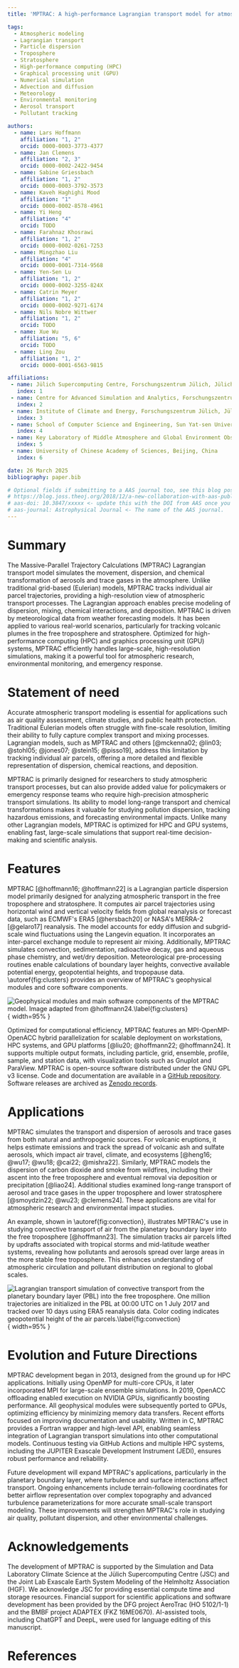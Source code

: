 ```yaml
---
title: 'MPTRAC: A high-performance Lagrangian transport model for atmospheric air parcel dispersion'

tags:
  - Atmospheric modeling
  - Lagrangian transport
  - Particle dispersion
  - Troposphere
  - Stratosphere
  - High-performance computing (HPC)
  - Graphical processing unit (GPU)
  - Numerical simulation
  - Advection and diffusion
  - Meteorology
  - Environmental monitoring
  - Aerosol transport
  - Pollutant tracking

authors:
  - name: Lars Hoffmann
    affiliation: "1, 2"
    orcid: 0000-0003-3773-4377
  - name: Jan Clemens
    affiliation: "2, 3"
    orcid: 0000-0002-2422-9454
  - name: Sabine Griessbach
    affiliation: "1, 2"
    orcid: 0000-0003-3792-3573
  - name: Kaveh Haghighi Mood
    affiliation: "1"
    orcid: 0000-0002-8578-4961
  - name: Yi Heng
    affiliation: "4"
    orcid: TODO
  - name: Farahnaz Khosrawi
    affiliation: "1, 2"
    orcid: 0000-0002-0261-7253
  - name: Mingzhao Liu
    affiliation: "4"
    orcid: 0000-0001-7314-9568
  - name: Yen-Sen Lu
    affiliation: "1, 2"
    orcid: 0000-0002-3255-824X
  - name: Catrin Meyer
    affiliation: "1, 2"
    orcid: 0000-0002-9271-6174
  - name: Nils Nobre Wittwer
    affiliation: "1, 2"
    orcid: TODO
  - name: Xue Wu
    affiliation: "5, 6"
    orcid: TODO
  - name: Ling Zou
    affiliation: "1, 2"
    orcid: 0000-0001-6563-9815

affiliations:
 - name: Jülich Supercomputing Centre, Forschungszentrum Jülich, Jülich, Germany
   index: 1
 - name: Centre for Advanced Simulation and Analytics, Forschungszentrum Jülich, Jülich, Germany
   index: 2
 - name: Institute of Climate and Energy, Forschungszentrum Jülich, Jülich, Germany
   index: 3
 - name: School of Computer Science and Engineering, Sun Yat-sen University, Guangzhou, China
   index: 4
 - name: Key Laboratory of Middle Atmosphere and Global Environment Observation, Institute of Atmospheric Physics, Chinese Academy of Sciences, Beijing, China
   index: 5
 - name: University of Chinese Academy of Sciences, Beijing, China
   index: 6

date: 26 March 2025
bibliography: paper.bib

# Optional fields if submitting to a AAS journal too, see this blog post:
# https://blog.joss.theoj.org/2018/12/a-new-collaboration-with-aas-publishing
# aas-doi: 10.3847/xxxxx <- update this with the DOI from AAS once you know it.
# aas-journal: Astrophysical Journal <- The name of the AAS journal.
---
```


# Summary

The Massive-Parallel Trajectory Calculations (MPTRAC) Lagrangian transport model simulates the movement, dispersion, and chemical transformation of aerosols and trace gases in the atmosphere. Unlike traditional grid-based (Eulerian) models, MPTRAC tracks individual air parcel trajectories, providing a high-resolution view of atmospheric transport processes. The Lagrangian approach enables precise modeling of dispersion, mixing, chemical interactions, and deposition. MPTRAC is driven by meteorological data from weather forecasting models. It has been applied to various real-world scenarios, particularly for tracking volcanic plumes in the free troposphere and stratosphere. Optimized for high-performance computing (HPC) and graphics processing unit (GPU) systems, MPTRAC efficiently handles large-scale, high-resolution simulations, making it a powerful tool for atmospheric research, environmental monitoring, and emergency response.

# Statement of need

Accurate atmospheric transport modeling is essential for applications such as air quality assessment, climate studies, and public health protection. Traditional Eulerian models often struggle with fine-scale resolution, limiting their ability to fully capture complex transport and mixing processes. Lagrangian models, such as MPTRAC and others [@mckenna02; @lin03; @stohl05; @jones07; @stein15; @pisso19], address this limitation by tracking individual air parcels, offering a more detailed and flexible representation of dispersion, chemical reactions, and deposition.

MPTRAC is primarily designed for researchers to study atmospheric transport processes, but can also provide added value for policymakers or emergency response teams who require high-precision atmospheric transport simulations. Its ability to model long-range transport and chemical transformations makes it valuable for studying pollution dispersion, tracking hazardous emissions, and forecasting environmental impacts. Unlike many other Lagrangian models, MPTRAC is optimized for HPC and GPU systems, enabling fast, large-scale simulations that support real-time decision-making and scientific analysis.

# Features

MPTRAC [@hoffmann16; @hoffmann22] is a Lagrangian particle dispersion model primarily designed for analyzing atmospheric transport in the free troposphere and stratosphere. It computes air parcel trajectories using horizontal wind and vertical velocity fields from global reanalysis or forecast data, such as ECMWF's ERA5 [@hersbach20] or NASA's MERRA-2 [@gelaro17] reanalysis. The model accounts for eddy diffusion and subgrid-scale wind fluctuations using the Langevin equation. It incorporates an inter-parcel exchange module to represent air mixing. Additionally, MPTRAC simulates convection, sedimentation, radioactive decay, gas and aqueous phase chemistry, and wet/dry deposition. Meteorological pre-processing routines enable calculations of boundary layer heights, convective available potential energy, geopotential heights, and tropopause data. \autoref{fig:clusters} provides an overview of MPTRAC's geophysical modules and core software components.

![Geophysical modules and main software components of the MPTRAC model. Image adapted from @hoffmann24.\label{fig:clusters}](clusters.png){ width=95% }

Optimized for computational efficiency, MPTRAC features an MPI-OpenMP-OpenACC hybrid parallelization for scalable deployment on workstations, HPC systems, and GPU platforms [@liu20; @hoffmann22; @hoffmann24]. It supports multiple output formats, including particle, grid, ensemble, profile, sample, and station data, with visualization tools such as Gnuplot and ParaView. MPTRAC is open-source software distributed under the GNU GPL v3 license. Code and documentation are available in a [GitHub repository](https://github.com/slcs-jsc/mptrac). Software releases are archived as [Zenodo records](https://doi.org/10.5281/zenodo.4400597).

# Applications

MPTRAC simulates the transport and dispersion of aerosols and trace gases from both natural and anthropogenic sources. For volcanic eruptions, it helps estimate emissions and track the spread of volcanic ash and sulfate aerosols, which impact air travel, climate, and ecosystems [@heng16; @wu17; @wu18; @cai22; @mishra22]. Similarly, MPTRAC models the dispersion of carbon dioxide and smoke from wildfires, including their ascent into the free troposphere and eventual removal via deposition or precipitation [@liao24]. Additional studies examined long-range transport of aerosol and trace gases in the upper troposphere and lower stratosphere [@smoydzin22; @wu23; @clemens24]. These applications are vital for atmospheric research and environmental impact studies.

An example, shown in \autoref{fig:convection}, illustrates MPTRAC's use in studying convective transport of air from the planetary boundary layer into the free troposphere [@hoffmann23]. The simulation tracks air parcels lifted by updrafts associated with tropical storms and mid-latitude weather systems, revealing how pollutants and aerosols spread over large areas in the more stable free troposphere. This enhances understanding of atmospheric circulation and pollutant distribution on regional to global scales.

![Lagrangian transport simulation of convective transport from the planetary boundary layer (PBL) into the free troposphere. One million trajectories are initialized in the PBL at 00:00 UTC on 1 July 2017 and tracked over 10 days using ERA5 reanalysis data. Color coding indicates geopotential height of the air parcels.\label{fig:convection}](convection.png){ width=95% }

# Evolution and Future Directions

MPTRAC development began in 2013, designed from the ground up for HPC applications. Initially using OpenMP for multi-core CPUs, it later incorporated MPI for large-scale ensemble simulations. In 2019, OpenACC offloading enabled execution on NVIDIA GPUs, significantly boosting performance. All geophysical modules were subsequently ported to GPUs, optimizing efficiency by minimizing memory data transfers. Recent efforts focused on improving documentation and usability. Written in C, MPTRAC provides a Fortran wrapper and high-level API, enabling seamless integration of Lagrangian transport simulations into other computational models. Continuous testing via GitHub Actions and multiple HPC systems, including the JUPITER Exascale Development Instrument (JEDI), ensures robust performance and reliability.

Future development will expand MPTRAC's applications, particularly in the planetary boundary layer, where turbulence and surface interactions affect transport. Ongoing enhancements include terrain-following coordinates for better airflow representation over complex topography and advanced turbulence parameterizations for more accurate small-scale transport modeling. These improvements will strengthen MPTRAC's role in studying air quality, pollutant dispersion, and other environmental challenges.

# Acknowledgements

The development of MPTRAC is supported by the Simulation and Data Laboratory Climate Science at the Jülich Supercomputing Centre (JSC) and the Joint Lab Exascale Earth System Modeling of the Helmholtz Association (HGF). We acknowledge JSC for providing essential compute time and storage resources. Financial support for scientific applications and software development has been provided by the DFG project AeroTrac (HO 5102/1-1) and the BMBF project ADAPTEX (FKZ 16ME0670). AI-assisted tools, including ChatGPT and DeepL, were used for language editing of this manuscript.

# References
